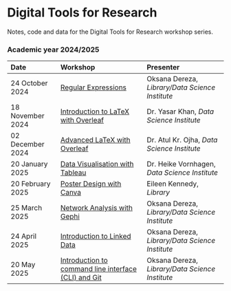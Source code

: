 # Digital Tools for Research
Notes, code and data for the Digital Tools for Research workshop series.

### Academic year 2024/2025

| Date              | Workshop                                              | Presenter |
|:-------------------|:-------------------------------------------------------|:-----------|
| 24 October 2024    | [Regular Expressions](https://universityofgalway.libcal.com/event/4275913) | Oksana Dereza, *Library/Data Science Institute* |
| 18 November 2024   | [Introduction to LaTeX with Overleaf](https://universityofgalway.libcal.com/event/4285670) | Dr. Yasar Khan, *Data Science Institute*|
| 02 December 2024   | [Advanced LaTeX with Overleaf](https://universityofgalway.libcal.com/event/4286482) | Dr. Atul Kr. Ojha, *Data Science Institute*|
| 20 January 2025    | [Data Visualisation with Tableau](https://universityofgalway.libcal.com/event/4275914) |Dr. Heike Vornhagen, *Data Science Institute*|
| 20 February 2025   | [Poster Design with Canva](https://universityofgalway.libcal.com/event/4280243) |Eileen Kennedy, *Library*|
| 25 March 2025      | [Network Analysis with Gephi](https://universityofgalway.libcal.com/event/4282586) | Oksana Dereza, *Library/Data Science Institute* |
| 24 April 2025      | [Introduction to Linked Data](https://universityofgalway.libcal.com/event/4282587) | Oksana Dereza, *Library/Data Science Institute* |
| 20 May 2025        | [Introduction to command line interface (CLI) and Git](https://universityofgalway.libcal.com/event/4275912) | Oksana Dereza, *Library/Data Science Institute* |
